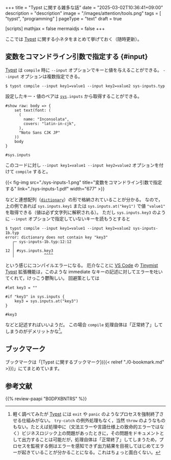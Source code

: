 +++
title = "Typst に関する雑多な話"
date =  "2025-03-02T10:36:41+09:00"
description = "description"
image = "/images/attention/tools.png"
tags  = [ "typst", "programming" ]
pageType = "text"
draft = true

[scripts]
  mathjax = false
  mermaidjs = false
+++

ここでは [Typst] に関する小ネタをまとめて挙げておく（随時更新）。

## 変数をコマンドライン引数で指定する {#input}

[Typst] は `compile` 時に `--input` オプションでキーと値を与えることができる。
`--input` オプションは複数指定できる。

```text
$ typst compile --input key1=value1 --input key2=value2 sys-inputs.typ
```

設定したキー・値のペアは [`sys`]`.inputs` から取得することができる。

```typst {hl_lines=[12]}
#show raw: body => {
    set text(font: (
      (
        name: "Inconsolata",
        covers: "latin-in-cjk",
      ),
      "Noto Sans CJK JP"
    ))
    body
}

#sys.inputs
```

このコードに対し `--input key1=value1 --input key2=value2` オプションを付けて `compile` すると。

{{< fig-img src="./sys-inputs-1.png" title="変数をコマンドライン引数で指定する" link="./sys-inputs-1.pdf" width="677" >}}

などと連想配列（[`dictionary`]）の形で格納されていることが分かる。
なので，上の例であれば `sys.inputs.key1` または `sys.inputs.at("key1")` で値 `"value1"` を取得できる（値は必ず文字列に解釈される）。
ただし `sys.inputs.key3` のように `--input` オプションで指定していないキーを読もうとすると

```text
$ typst compile --input key1=value1 --input key2=value2 sys-inputs-1b.typ 
error: dictionary does not contain key "key3"
   ┌─ sys-inputs-1b.typ:12:12
   │
12 │ #sys.inputs.key3
   │             ^^^^
```

という感じにコンパイルエラーになる。
厄介なことに [VS Code] の [Tinymist Typst] 拡張機能は，このような immediate なキーの記述に対してエラーを吐いてくれて，けっこう鬱陶しい。
回避策としては

```typst
#let key3 = ""

#if "key3" in sys.inputs {
	key3 = sys.inputs.at("key3")
}

#key3
```

などと記述すればいいようだ。
この場合 `compile` 処理自体は「正常終了」してしまうのがデメリットかな[^e1]。

[^e1]: 軽く調べてみたが [Typst] には `exit` や `panic` のようなプロセスを強制終了させる仕組みがない。 `try-catch` の例外処理もなく，当然 `throw` のようなものもない。たとえば処理中に（文法エラーや言語仕様上の致命的エラーではなく）ビジネスロジック上の問題があったときに，その問題をドキュメントとして出力することは可能だが，処理自体は「正常終了」してしまうため，プロセスを監視する側はエラーを感知できず出力結果を目視してはじめてエラーが起きていることが分かることになる。これはちょっと面白くない。








## ブックマーク

ブックマークは「[Typst に関するブックマーク]({{< relref "./0-bookmark.md" >}})」にてまとめています。

[Typst]: https://typst.app/ "Typst: Compose papers faster"
[Typst Documentation]: https://typst.app/docs/ "Typst Documentation"
[Tutorial]: https://typst.app/docs/tutorial "Tutorial – Typst Documentation"
[`sys`]: https://typst.app/docs/reference/foundations/sys/ "System Functions – Typst Documentation"
[`dictionary`]: https://typst.app/docs/reference/foundations/dictionary/ "Dictionary Type – Typst Documentation"

[VS Code]: https://code.visualstudio.com/ "Visual Studio Code - Code Editing. Redefined"
[Tinymist Typst]: https://marketplace.visualstudio.com/items?itemName=myriad-dreamin.tinymist "Tinymist Typst - Visual Studio Marketplace"

## 参考文献

{{% review-paapi "B0DPXBNTRS" %}} <!-- Typst完全入門-->
